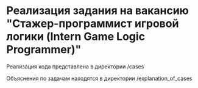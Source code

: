 

# Реализация задания на вакансию "Стажер-программист игровой логики (Intern Game Logic Programmer)"


Реализация кода представлена в директории /cases

Объяснения по задачам находятся в директории /explanation_of_cases

